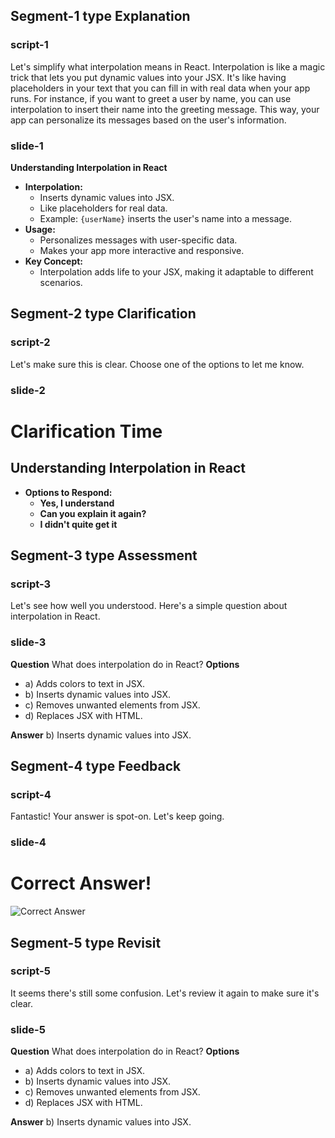 ## Segment-1 type Explanation

### script-1
Let's simplify what interpolation means in React. Interpolation is like a magic trick that lets you put dynamic values into your JSX. It's like having placeholders in your text that you can fill in with real data when your app runs. For instance, if you want to greet a user by name, you can use interpolation to insert their name into the greeting message. This way, your app can personalize its messages based on the user's information.

### slide-1
  **Understanding Interpolation in React**
  - **Interpolation:**
    - Inserts dynamic values into JSX.
    - Like placeholders for real data.
    - Example: `{userName}` inserts the user's name into a message.
  - **Usage:**
    - Personalizes messages with user-specific data.
    - Makes your app more interactive and responsive.
  - **Key Concept:**
    - Interpolation adds life to your JSX, making it adaptable to different scenarios.

## Segment-2 type Clarification

### script-2
Let's make sure this is clear. Choose one of the options to let me know.

### slide-2
  # Clarification Time
  ## Understanding Interpolation in React
  - **Options to Respond:**
    - **Yes, I understand**
    - **Can you explain it again?**
    - **I didn't quite get it**

## Segment-3 type Assessment

### script-3
Let's see how well you understood. Here's a simple question about interpolation in React.

### slide-3
**Question**
What does interpolation do in React?
**Options**
- a) Adds colors to text in JSX.
- b) Inserts dynamic values into JSX.
- c) Removes unwanted elements from JSX.
- d) Replaces JSX with HTML.

**Answer**
b) Inserts dynamic values into JSX.

## Segment-4 type Feedback

### script-4
Fantastic! Your answer is spot-on. Let's keep going.

### slide-4
  # Correct Answer!
  ![Correct Answer](https://img.freepik.com/premium-vector/student-get-right-answer-illustration_561940-7.jpg)

## Segment-5 type Revisit

### script-5
It seems there's still some confusion. Let's review it again to make sure it's clear.

### slide-5
**Question**
What does interpolation do in React?
**Options**
- a) Adds colors to text in JSX.
- b) Inserts dynamic values into JSX.
- c) Removes unwanted elements from JSX.
- d) Replaces JSX with HTML.

**Answer**
b) Inserts dynamic values into JSX.